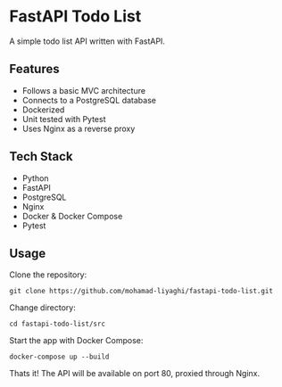 # FastAPI Todo List
A simple todo list API written with FastAPI.

## Features

- Follows a basic MVC architecture
- Connects to a PostgreSQL database
- Dockerized  
- Unit tested with Pytest
- Uses Nginx as a reverse proxy

## Tech Stack  

- Python
- FastAPI
- PostgreSQL
- Nginx
- Docker & Docker Compose
- Pytest


## Usage

Clone the repository:

```
git clone https://github.com/mohamad-liyaghi/fastapi-todo-list.git
```

Change directory:

```
cd fastapi-todo-list/src
```

Start the app with Docker Compose:

```
docker-compose up --build 
```

Thats it! The API will be available on port 80, proxied through Nginx.
